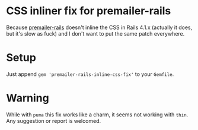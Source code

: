 # CSS inliner fix for premailer-rails
Because [premailer-rails](https://github.com/fphilipe/premailer-rails) doesn't inline the CSS in Rails 4.1.x (actually it does, but it's slow as fuck) and I don't want to put the same patch everywhere.

# Setup
Just append `gem 'premailer-rails-inline-css-fix'` to your `Gemfile`.

# Warning
While with `puma` this fix works like a charm, it seems not working with `thin`. Any suggestion or report is welcomed.
